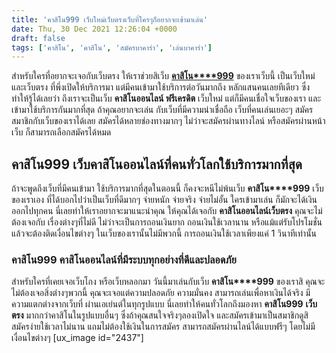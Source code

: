 ```yaml
---
title: 'คาสิโน999 เว็บใหม่เว็บตรงเว็บที่ใครๆก็อยากจะเข้ามาเล่น'
date: Thu, 30 Dec 2021 12:26:04 +0000
draft: false
tags: ['คาสิโน', 'คาสิโน', 'สมัครบาคาร่า', 'เล่นบาคาร่า']
---
```


สำหรับใครที่อยากจะเจอกับเว็บตรง ให้เราช่วยสิเว็บ [**คาสิโน****999**](/archives/) ของเราเว็บนี้ เป็นเว็บใหม่และเว็บตรง ที่พึ่งเปิดให้บริการมา แต่มีคนเข้ามาใช้บริการต่อวันมากถึง หลักแสนคนเลยทีเดียว ซึ่งทำให้รู้ได้เลยว่า ถึงเราจะเป็นเว็บ **คาสิโนออนไลน์ ฟรีเครดิต** เว็บใหม่ แต่ก็มีคนเชื่อใจเว็บของเรา และเข้ามาใช้บริการกันมากที่สุด ถ้าคุณอยากจะเล่น กับเว็บที่มีความน่าเชื่อถือ เว็บที่คนเล่นเยอะๆ สมัครสมาชิกกับเว็บของเราได้เลย สมัครได้หลายช่องทางมากๆ ไม่ว่าจะสมัครผ่านทางไลน์ หรือสมัครผ่านหน้าเว็บ ก็สามารถเลือกสมัครได้หมด

**คาสิโน999** **เว็บคาสิโนออนไลน์ที่คนทั่วโลกใช้บริการมากที่สุด**
-----------------------------------------------------------------

ถ้าจะพูดถึงเว็บที่มีคนเข้ามา ใช้บริการมากที่สุดในตอนนี้ ก็คงจะหนีไม่พ้นเว็บ **คาสิโน****999** เว็บของเราเอง ที่ได้บอกไปว่าเป็นเว็บที่ดีมากๆ จ่ายหนัก จ่ายจริง จ่ายไม่อั้น ใครเข้ามาเล่น ก็มักจะได้เงินออกไปทุกคน นี่เลยทำให้เราอยากจะมาแนะนำคุณ ให้คุณได้เจอกับ **คาสิโนออนไลน์เว็บตรง** คุณจะไม่ต้องเจอกับ เรื่องต่างๆที่ไม่ดี ไม่ว่าจะเป็นการถอนเงินยาก ถอนเงินใช้เวลานาน หรือแม้แต่รับโปรโมชั่น แล้วจะต้องติดเงื่อนไขต่างๆ ในเว็บของเรานั้นไม่มีพวกนี้ การถอนเงินใช้เวลาเพียงแค่ 1 วินาทีเท่านั้น

### **คาสิโน999** **คาสิโนออนไลน์ที่มีระบบทุกอย่างที่ดีและปลอดภัย**

สำหรับใครที่เคยเจอเว็บโกง หรือเว็บหลอกมา วันนี้มาเล่นกับเว็บ **คาสิโน****999** ของเราสิ คุณจะไม่ต้องเจอสิ่งต่างๆพวกนี้ คุณจะเจอแต่ความปลอดภัย ความมั่นคง สามารถเล่นเพื่อหาเงินได้จริง มีความแตกต่างจากเว็บที่ ผ่านเอเย่นต์ในทุกรูปแบบ นี่เลยทำให้คนทั่วโลกถึงมองหา **คาสิโน999** **เว็บตรง** มากกว่าคาสิโนในรูปแบบอื่นๆ ซึ่งถ้าคุณสนใจจริงๆลองเปิดใจ และสมัครเข้ามาเป็นสมาชิกดูสิ สมัครง่ายใช้เวลาไม่นาน แถมไม่ต้องใช้เงินในการสมัคร สามารถสมัครผ่านไลน์ได้แบบฟรีๆ โดยไม่มีเงื่อนไขต่างๆ \[ux\_image id="2437"\]